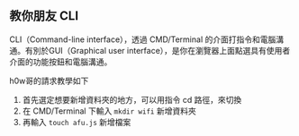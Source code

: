 ## 教你朋友 CLI
CLI（Command-line interface），透過 CMD/Terminal 的介面打指令和電腦溝通。有別於GUI（Graphical user interface），是你在瀏覽器上面點選具有使用者介面的功能按鈕和電腦溝通。

h0w哥的請求教學如下
1. 首先選定想要新增資料夾的地方，可以用指令 cd 路徑，來切換
2. 在 CMD/Terminal 下輸入 `mkdir wifi` 新增資料夾
3. 再輸入 `touch afu.js` 新增檔案